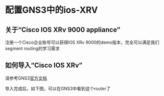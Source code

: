 # 配置GNS3中的ios-XRV

## 关于“Cisco IOS XRv 9000 appliance”
注册一个Cisco企业账号可以获得IOS XRv 9000的demo版本，完全可以满足我们segment routing的学习需求

## 如何导入“Cisco IOS XRv”
请参考GNS3[官方文档](https://docs.gns3.com/1_3RdgLWgfk4ylRr99htYZrGMoFlJcmKAAaUAc8x9Ph8/index.html)

导入完成后，如下图，可以在GNS3中看到这个router了
